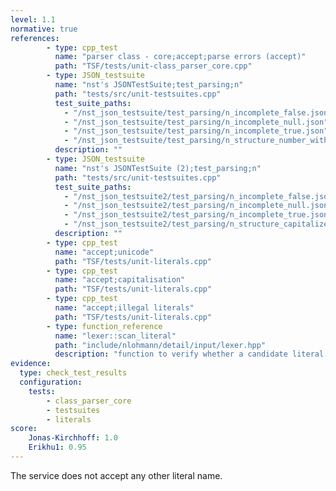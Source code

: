 ```yaml
---
level: 1.1
normative: true
references:
        - type: cpp_test
          name: "parser class - core;accept;parse errors (accept)"
          path: "TSF/tests/unit-class_parser_core.cpp"
        - type: JSON_testsuite
          name: "nst's JSONTestSuite;test_parsing;n"
          path: "tests/src/unit-testsuites.cpp"
          test_suite_paths:
            - "/nst_json_testsuite/test_parsing/n_incomplete_false.json"
            - "/nst_json_testsuite/test_parsing/n_incomplete_null.json"
            - "/nst_json_testsuite/test_parsing/n_incomplete_true.json"
            - "/nst_json_testsuite/test_parsing/n_structure_number_with_trailing_garbage.json"
          description: ""
        - type: JSON_testsuite
          name: "nst's JSONTestSuite (2);test_parsing;n"
          path: "tests/src/unit-testsuites.cpp"
          test_suite_paths:
            - "/nst_json_testsuite2/test_parsing/n_incomplete_false.json"
            - "/nst_json_testsuite2/test_parsing/n_incomplete_null.json"
            - "/nst_json_testsuite2/test_parsing/n_incomplete_true.json"
            - "/nst_json_testsuite2/test_parsing/n_structure_capitalized_True.json"
          description: ""
        - type: cpp_test
          name: "accept;unicode"
          path: "TSF/tests/unit-literals.cpp"
        - type: cpp_test
          name: "accept;capitalisation"
          path: "TSF/tests/unit-literals.cpp"
        - type: cpp_test
          name: "accept;illegal literals"
          path: "TSF/tests/unit-literals.cpp"
        - type: function_reference
          name: "lexer::scan_literal"
          path: "include/nlohmann/detail/input/lexer.hpp"
          description: "function to verify whether a candidate literal coincides with its expected value; only ever called with the three admissible expected values"
evidence:
  type: check_test_results
  configuration:
    tests: 
        - class_parser_core
        - testsuites
        - literals
score:
    Jonas-Kirchhoff: 1.0
    Erikhu1: 0.95
---
```


The service does not accept any other literal name.